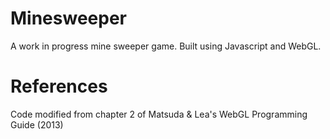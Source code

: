 # Minesweeper
A work in progress mine sweeper game. Built using Javascript and WebGL.

# References
Code modified from chapter 2 of Matsuda & Lea's WebGL Programming Guide (2013)
